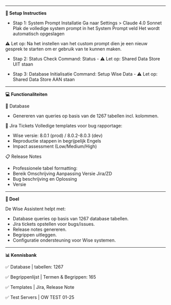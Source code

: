 -------------------------------------------------------------------
**🚀 Setup Instructies**

- Stap 1: System Prompt Installatie
  Ga naar Settings > Claude 4.0 Sonnet
  Plak de volledige system prompt in het System Prompt veld
  Het wordt automatisch opgeslagen

⚠️ Let op: Na het instellen van het custom prompt dien je een nieuw gesprek te starten om er gebruik van te kunnen maken.

- Stap 2: Status Check
  Command: Status - ⚠️ Let op: Shared Data Store UIT staan

- Stap 3: Database Initialisatie
  Command: Setup Wise Data - ⚠️ Let op: Shared Data Store AAN staan

-------------------------------------------------------------------
**💻 Functionaliteiten**

📝 Database
 - Genereren van queries op basis van de 1267 tabellen incl. kolommen.
   
🎫 Jira Tickets
Volledige templates voor bug rapportage:

 - Wise versie: 8.0.1 (prod) / 8.0.2-8.0.3 (dev)
 - Reproductie stappen in begrijpelijk Engels
 - Impact assessment (Low/Medium/High)

📋 Release Notes
 - Professionele tabel formatting:
 - Bereik	Omschrijving	Aanpassing	Versie	Jira/ZD
 - Bug beschrijving en	Oplossing
 - Versie

-------------------------------------------------------------------
**🎯 Doel**

De Wise Assistent helpt met:

- Database queries op basis van 1267 database tabellen.
- Jira tickets opstellen voor bugs/issues.
- Release notes genereren.
- Begrippen uitleggen.
- Configuratie ondersteuning voor Wise systemen.

-------------------------------------------------------------------
**📊 Kennisbank**

✅ Database	| tabellen: 1267

✅ Begrippenlijst | Termen & Begrippen: 165

✅ Templates | Jira, Release Note

✅ Test Servers | OW TEST 01-25
